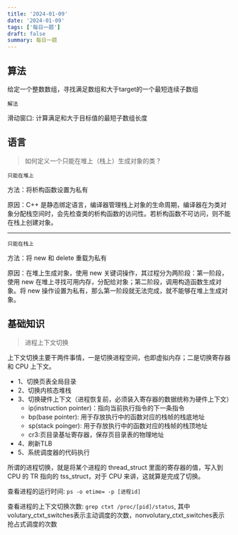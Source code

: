 ```yaml
---
title: '2024-01-09'
date: '2024-01-09'
tags: ['每日一题']
draft: false
summary: 每日一题
---
```


## 算法

给定一个整数数组，寻找满足数组和大于target的一个最短连续子数组

`解法`

滑动窗口: 计算满足和大于目标值的最短子数组长度

## 语言

> 如何定义一个只能在堆上（栈上）生成对象的类？

`只能在堆上`

方法：将析构函数设置为私有

原因：C++ 是静态绑定语言，编译器管理栈上对象的生命周期，编译器在为类对象分配栈空间时，会先检查类的析构函数的访问性。若析构函数不可访问，则不能在栈上创建对象。

---

`只能在栈上`

方法：将 new 和 delete 重载为私有

原因：在堆上生成对象，使用 new 关键词操作，其过程分为两阶段：第一阶段，使用 new 在堆上寻找可用内存，分配给对象；第二阶段，调用构造函数生成对象。将 new 操作设置为私有，那么第一阶段就无法完成，就不能够在堆上生成对象。

## 基础知识

> 进程上下文切换

上下文切换主要干两件事情，一是切换进程空间，也即虚拟内存；二是切换寄存器和 CPU 上下文。

- 1、切换页表全局目录
- 2、切换内核态堆栈
- 3、切换硬件上下文（进程恢复前，必须装入寄存器的数据统称为硬件上下文）
    - ip(instruction pointer)：指向当前执行指令的下一条指令
    - bp(base pointer): 用于存放执行中的函数对应的栈帧的栈底地址
    - sp(stack poinger): 用于存放执行中的函数对应的栈帧的栈顶地址
    - cr3:页目录基址寄存器，保存页目录表的物理地址
- 4、刷新TLB
- 5、系统调度器的代码执行

所谓的进程切换，就是将某个进程的 thread_struct 里面的寄存器的值，写入到 CPU 的 TR 指向的 tss_struct，对于 CPU 来讲，这就算是完成了切换。

查看进程的运行时间: `ps -o etime= -p [进程id]`

查看进程的上下文切换次数: `grep ctxt /proc/[pid]/status`, 其中volutary_ctxt_switches表示主动调度的次数，nonvolutary_ctxt_switches表示抢占式调度的次数